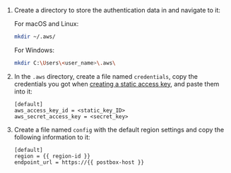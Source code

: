 1. Create a directory to store the authentication data in and navigate to it: 

    For macOS and Linux:

    ```bash
    mkdir ~/.aws/
    ```

    For Windows:

    ```bash
    mkdir C:\Users\<user_name>\.aws\
    ```

1. In the `.aws` directory, create a file named `credentials`, copy the credentials you got when [creating a static access key](#infrastructure), and paste them into it:

    ```text
    [default]
    aws_access_key_id = <static_key_ID>
    aws_secret_access_key = <secret_key>
    ```

1. Create a file named `config` with the default region settings and copy the following information to it:

    ```text
    [default]
    region = {{ region-id }}
    endpoint_url = https://{{ postbox-host }}
    ```